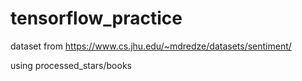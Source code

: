 # tensorflow_practice

dataset from
https://www.cs.jhu.edu/~mdredze/datasets/sentiment/

using processed_stars/books